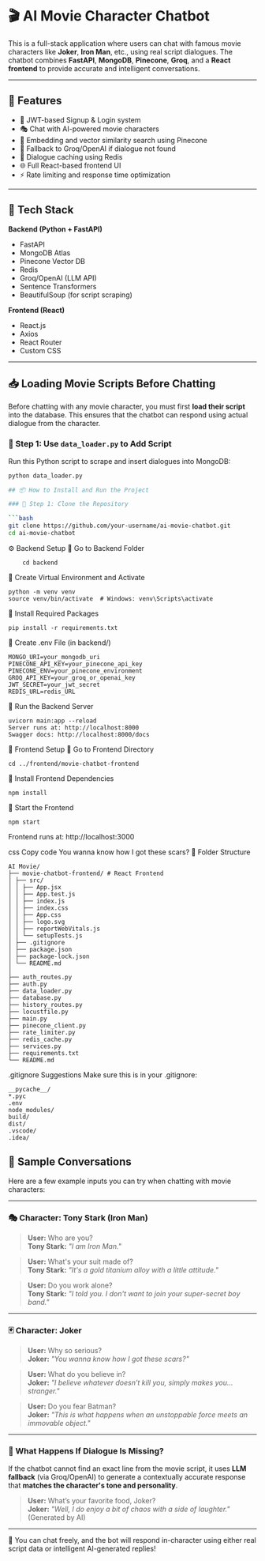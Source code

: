 # 🎬 AI Movie Character Chatbot

This is a full-stack application where users can chat with famous movie characters like **Joker**, **Iron Man**, etc., using real script dialogues. The chatbot combines **FastAPI**, **MongoDB**, **Pinecone**, **Groq**, and a **React frontend** to provide accurate and intelligent conversations.

---

## 📌 Features

- 🔐 JWT-based Signup & Login system
- 🎭 Chat with AI-powered movie characters
- 🧠 Embedding and vector similarity search using Pinecone
- 💬 Fallback to Groq/OpenAI if dialogue not found
- 🔁 Dialogue caching using Redis
- 🌐 Full React-based frontend UI
- ⚡ Rate limiting and response time optimization

---

## 🧰 Tech Stack

**Backend (Python + FastAPI)**
- FastAPI
- MongoDB Atlas
- Pinecone Vector DB
- Redis
- Groq/OpenAI (LLM API)
- Sentence Transformers
- BeautifulSoup (for script scraping)

**Frontend (React)**
- React.js
- Axios
- React Router
- Custom CSS

---
## 📥 Loading Movie Scripts Before Chatting

Before chatting with any movie character, you must first **load their script** into the database. This ensures that the chatbot can respond using actual dialogue from the character.

### 🔧 Step 1: Use `data_loader.py` to Add Script

Run this Python script to scrape and insert dialogues into MongoDB:

```bash
python data_loader.py

## 📦 How to Install and Run the Project

### 🔹 Step 1: Clone the Repository

```bash
git clone https://github.com/your-username/ai-movie-chatbot.git
cd ai-movie-chatbot
```
⚙️ Backend Setup
🔸 Go to Backend Folder

        cd backend
        
🔸 Create Virtual Environment and Activate

    python -m venv venv
    source venv/bin/activate  # Windows: venv\Scripts\activate
    
🔸 Install Required Packages

    pip install -r requirements.txt

🔸 Create .env File (in backend/)

    MONGO_URI=your_mongodb_uri
    PINECONE_API_KEY=your_pinecone_api_key
    PINECONE_ENV=your_pinecone_environment
    GROQ_API_KEY=your_groq_or_openai_key
    JWT_SECRET=your_jwt_secret
    REDIS_URL=redis_URL

🔸 Run the Backend Server

    uvicorn main:app --reload
    Server runs at: http://localhost:8000
    Swagger docs: http://localhost:8000/docs

🎨 Frontend Setup
🔸 Go to Frontend Directory

    cd ../frontend/movie-chatbot-frontend
    
🔸 Install Frontend Dependencies

    npm install
    
🔸 Start the Frontend

    npm start
Frontend runs at: http://localhost:3000

css
Copy code
You wanna know how I got these scars?
📁 Folder Structure

    AI Movie/
    ├── movie-chatbot-frontend/ # React Frontend
    │ ├── src/
    │ │ ├── App.jsx
    │ │ ├── App.test.js
    │ │ ├── index.js
    │ │ ├── index.css
    │ │ ├── App.css
    │ │ ├── logo.svg
    │ │ ├── reportWebVitals.js
    │ │ └── setupTests.js
    │ ├── .gitignore
    │ ├── package.json
    │ ├── package-lock.json
    │ └── README.md
    │
    ├── auth_routes.py
    ├── auth.py
    ├── data_loader.py
    ├── database.py
    ├── history_routes.py
    ├── locustfile.py
    ├── main.py
    ├── pinecone_client.py
    ├── rate_limiter.py
    ├── redis_cache.py
    ├── services.py
    ├── requirements.txt
    └── README.md 
.gitignore Suggestions
Make sure this is in your .gitignore:

    __pycache__/
    *.pyc
    .env
    node_modules/
    build/
    dist/
    .vscode/
    .idea/

## 🧪 Sample Conversations

Here are a few example inputs you can try when chatting with movie characters:

---

### 🎭 Character: Tony Stark (Iron Man)

> **User:** Who are you?  
> **Tony Stark:** *"I am Iron Man."*

> **User:** What's your suit made of?  
> **Tony Stark:** *"It's a gold titanium alloy with a little attitude."*

> **User:** Do you work alone?  
> **Tony Stark:** *"I told you. I don't want to join your super-secret boy band."*

---

### 🃏 Character: Joker

> **User:** Why so serious?  
> **Joker:** *"You wanna know how I got these scars?"*

> **User:** What do you believe in?  
> **Joker:** *"I believe whatever doesn’t kill you, simply makes you… stranger."*

> **User:** Do you fear Batman?  
> **Joker:** *"This is what happens when an unstoppable force meets an immovable object."*

---

### 🧠 What Happens If Dialogue Is Missing?

If the chatbot cannot find an exact line from the movie script, it uses **LLM fallback** (via Groq/OpenAI) to generate a contextually accurate response that **matches the character's tone and personality**.

> **User:** What’s your favorite food, Joker?  
> **Joker:** *"Well, I do enjoy a bit of chaos with a side of laughter."* (Generated by AI)

---

🧪 You can chat freely, and the bot will respond in-character using either real script data or intelligent AI-generated replies!
